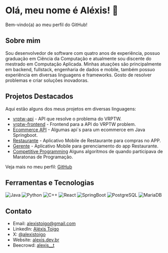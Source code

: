 # Olá, meu nome é Aléxis! 👋

Bem-vindo(a) ao meu perfil do GitHub!

## Sobre mim
Sou desenvolvedor de software com quatro anos de experiência, possuo graduação em Ciência da Computação e atualmente sou discente do mestrado em Computação Aplicada. 
Minhas atuações são principalmente em backend, fullstack, engenharia de dados e mobile, também possuo experiência em diversas linguagens e frameworks. Gosto de resolver problemas e criar soluções inovadoras.

## Projetos Destacados
Aqui estão alguns dos meus projetos em diversas linguagens:
- [vrptw-api](https://github.com/alexistoigo/vrptw-api) - API que resolve o problema do VRPTW.
- [vrptw-frontend](https://github.com/alexistoigo/vrptw-api) - Frontend para a API do VRPTW problem.
- [Ecommerce API](https://github.com/alexistoigo/ecommerce) - Algumas api`s para um ecommerce em Java Springboot.
- [Restaurante](https://github.com/alexistoigo/restaurant) - Aplicativo Mobile de Restaurante para compras no APP.
- [Gerente](https://github.com/alexistoigo/gerente) - Aplicativo Mobile para gerenciamento do app Restaurante.
- [Competitive Programming](https://github.com/alexistoigo/Competitive-Programming) Alguns algoritmos de quando participava de Maratonas de Programação.

Veja mais no meu perfil: [GitHub](https://github.com/alexistoigo)

## Ferramentas e Tecnologias
![Java](https://img.shields.io/badge/Java-ED8B00?style=flat-square&logo=openjdk)
![Python](https://img.shields.io/badge/-Python-blue?style=flat-square&logo=python)
![C++](https://img.shields.io/badge/C++-00599C?style=flat-square&logo=C%2B%2B)
![React](https://img.shields.io/badge/-React-blue?style=flat-square&logo=react)
![SpringBoot](https://img.shields.io/badge/SpringBoot-6DB33F?style=flat-square&logo=Spring)
![PostgreSQL](https://img.shields.io/badge/postgresql-4169e1?style=flat-square&logo=postgresql)
![MariaDB](https://img.shields.io/badge/MariaDB-003545?style=flat-square&logo=mariadb)


## Contato
- Email: [alexistoigo@gmail.com](mailto:seuemail@dominio.com)
- LinkedIn: [Aléxis Toigo](https://www.linkedin.com/in/alexistoigo/)
- X: [@alexistoigo](https://x.com/alexistoigo)
- Website: [alexis.dev.br](https://alexis.dev.br)
- Beecrowd: [alexis__t](https://judge.beecrowd.com/pt/profile/152913)
